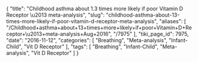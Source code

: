 {
    "title": "Childhood asthma about 1.3 times more likely if poor Vitamin D Receptor \u2013 meta-analysis",
    "slug": "childhood-asthma-about-13-times-more-likely-if-poor-vitamin-d-receptor-meta-analysis",
    "aliases": [
        "/Childhood+asthma+about+13+times+more+likely+if+poor+Vitamin+D+Receptor+\u2013+meta-analysis+Aug+2016",
        "/7975"
    ],
    "tiki_page_id": 7975,
    "date": "2016-11-12",
    "categories": [
        "Breathing",
        "Meta-analysis",
        "Infant-Child",
        "Vit D Receptor"
    ],
    "tags": [
        "Breathing",
        "Infant-Child",
        "Meta-analysis",
        "Vit D Receptor"
    ]
}